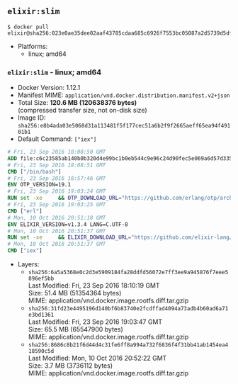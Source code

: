 ## `elixir:slim`

```console
$ docker pull elixir@sha256:023e0ae35dee02aaf43785cdaa685c6926f7553bc05087a2d5739d5df6d30c8c
```

-	Platforms:
	-	linux; amd64

### `elixir:slim` - linux; amd64

-	Docker Version: 1.12.1
-	Manifest MIME: `application/vnd.docker.distribution.manifest.v2+json`
-	Total Size: **120.6 MB (120638376 bytes)**  
	(compressed transfer size, not on-disk size)
-	Image ID: `sha256:e8b4ada03e5068d31a113481f5f177cec51a6b2f9f2665aeff65ea94f49101b1`
-	Default Command: `["iex"]`

```dockerfile
# Fri, 23 Sep 2016 18:08:50 GMT
ADD file:c6c23585ab140b0b320d4e99bc1b0eb544c9e96c24d90fec5e069a6d57d335ca in / 
# Fri, 23 Sep 2016 18:08:51 GMT
CMD ["/bin/bash"]
# Fri, 23 Sep 2016 18:57:46 GMT
ENV OTP_VERSION=19.1
# Fri, 23 Sep 2016 19:03:24 GMT
RUN set -xe 	&& OTP_DOWNLOAD_URL="https://github.com/erlang/otp/archive/OTP-${OTP_VERSION}.tar.gz" 	&& OTP_DOWNLOAD_SHA256="caf320c07bdd4c6e11831a0b0d25645a29112007077dbf11eec22437f8b041ed" 	&& runtimeDeps=' 		libodbc1 		libssl1.0.0 		libsctp1 	' 	&& buildDeps=' 		curl 		ca-certificates 		autoconf 		gcc 		make 		libncurses-dev 		unixodbc-dev 		libssl-dev 		libsctp-dev 	' 	&& apt-get update 	&& apt-get install -y --no-install-recommends $runtimeDeps 	&& apt-get install -y --no-install-recommends $buildDeps 	&& curl -fSL -o otp-src.tar.gz "$OTP_DOWNLOAD_URL" 	&& echo "$OTP_DOWNLOAD_SHA256 otp-src.tar.gz" | sha256sum -c - 	&& mkdir -p /usr/src/otp-src 	&& tar -xzf otp-src.tar.gz -C /usr/src/otp-src --strip-components=1 	&& rm otp-src.tar.gz 	&& cd /usr/src/otp-src 	&& ./otp_build autoconf 	&& ./configure --enable-sctp 	&& make -j$(nproc) 	&& make install 	&& find /usr/local -name examples | xargs rm -rf 	&& apt-get purge -y --auto-remove $buildDeps 	&& rm -rf /usr/src/otp-src /var/lib/apt/lists/*
# Fri, 23 Sep 2016 19:03:25 GMT
CMD ["erl"]
# Mon, 10 Oct 2016 20:51:18 GMT
ENV ELIXIR_VERSION=v1.3.4 LANG=C.UTF-8
# Mon, 10 Oct 2016 20:51:37 GMT
RUN set -xe 	&& ELIXIR_DOWNLOAD_URL="https://github.com/elixir-lang/elixir/releases/download/${ELIXIR_VERSION}/Precompiled.zip" 	&& ELIXIR_DOWNLOAD_SHA256="eac16c41b88e7293a31d6ca95b5d72eaec92349a1f16846344f7b88128587e10" 	&& buildDeps=' 		ca-certificates 		curl 		unzip 	' 	&& apt-get update 	&& apt-get install -y --no-install-recommends $buildDeps 	&& curl -fSL -o elixir-precompiled.zip $ELIXIR_DOWNLOAD_URL 	&& echo "$ELIXIR_DOWNLOAD_SHA256 elixir-precompiled.zip" | sha256sum -c - 	&& unzip -d /usr/local elixir-precompiled.zip 	&& rm elixir-precompiled.zip 	&& apt-get purge -y --auto-remove $buildDeps 	&& rm -rf /var/lib/apt/lists/*
# Mon, 10 Oct 2016 20:51:37 GMT
CMD ["iex"]
```

-	Layers:
	-	`sha256:6a5a5368e0c2d3e5909184fa28ddfd56072e7ff3ee9a945876f7eee5896ef5bb`  
		Last Modified: Fri, 23 Sep 2016 18:10:19 GMT  
		Size: 51.4 MB (51354364 bytes)  
		MIME: application/vnd.docker.image.rootfs.diff.tar.gzip
	-	`sha256:31fd23e4495196d140bf6b83740e2fcdffad4094a73adb4b60ad6a71e3bd1361`  
		Last Modified: Fri, 23 Sep 2016 19:03:47 GMT  
		Size: 65.5 MB (65547900 bytes)  
		MIME: application/vnd.docker.image.rootfs.diff.tar.gzip
	-	`sha256:8686c8b21f6d44d4c31fe6ff8a994a732f6836f4f31bb41ab1454ea418590c5d`  
		Last Modified: Mon, 10 Oct 2016 20:52:22 GMT  
		Size: 3.7 MB (3736112 bytes)  
		MIME: application/vnd.docker.image.rootfs.diff.tar.gzip
